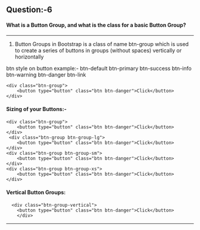 ## Question:-6

#### What is a Button Group, and what is the class for a basic Button Group?

---

1.  Button Groups in Bootstrap is a class of name btn-group
    which is used to create a series of buttons in groups (without spaces) vertically or horizontally

btn style on button example:-
btn-default
btn-primary
btn-success
btn-info
btn-warning
btn-danger
btn-link

    <div class="btn-group">
        <button type="button" class="btn btn-danger">Click</button>
    </div>

#### Sizing of your Buttons:-

    <div class="btn-group">
        <button type="button" class="btn btn-danger">Click</button>
    </div>
     <div class="btn-group btn-group-lg">
        <button type="button" class="btn btn-danger">Click</button>
    </div>
    <div class="btn-group btn-group-sm">
        <button type="button" class="btn btn-danger">Click</button>
    </div>
    <div class="btn-group btn-group-xs">
        <button type="button" class="btn btn-danger">Click</button>
    </div>

#### Vertical Button Groups:

      <div class="btn-group-vertical">
        <button type="button" class="btn btn-danger">Click</button>
        </div>

---
